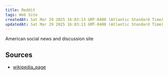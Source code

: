 ```yaml
---
title: Reddit
tags: Web Site
createdAt: Sat Mar 29 2025 16:03:13 GMT-0400 (Atlantic Standard Time)
updatedAt: Sat Mar 29 2025 16:03:13 GMT-0400 (Atlantic Standard Time)
---
```



American social news and discussion site



## Sources
- [wikipedia_page](https://en.wikipedia.org/wiki/Reddit)
